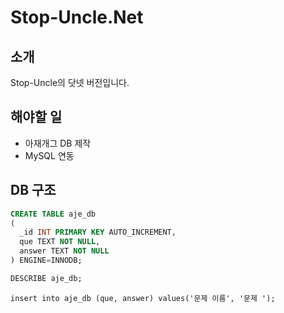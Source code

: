 # Stop-Uncle.Net
## 소개
Stop-Uncle의 닷넷 버전입니다.

## 해야할 일
 - 아재개그 DB 제작
 -  MySQL 연동

## DB 구조
```sql
CREATE TABLE aje_db
( 
  _id INT PRIMARY KEY AUTO_INCREMENT,
  que TEXT NOT NULL,
  answer TEXT NOT NULL
) ENGINE=INNODB;

DESCRIBE aje_db;
```

```
insert into aje_db (que, answer) values('문제 이름', '문제 ');
```
